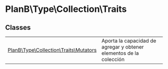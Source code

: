 
                                                                                                                                            
    
# PlanB\Type\Collection\Traits



## Classes
| | |
| --- | --- |
| [PlanB\Type\Collection\Traits\Mutators](../../../PlanB/Type/Collection/Traits/Mutators.md) | Aporta la capacidad de agregar y obtener elementos de la colección |






                                                                                                                                                                                                                                                                                                                                                                                                            
    
                                                                                                                                                                                                                                                                             
                